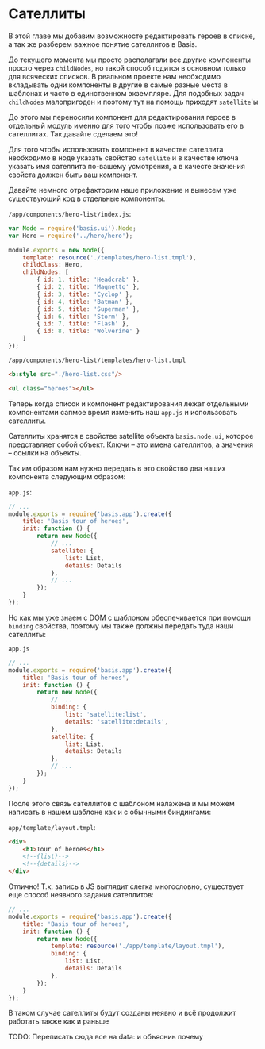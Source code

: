 # Сателлиты

В этой главе мы добавим возможносте редактировать героев в списке, а так же разберем важное понятие сателлитов в Basis.

До текущего момента мы просто располагали все другие компоненты просто через `childNodes`, но такой способ годится в основном только для всяческих списков. В реальном проекте нам необходимо вкладывать одни компоненты в другие в самые разные места в шаблонах и часто в единственном экземпляре. Для подобных задач `childNodes` малопригоден и поэтому тут на помощь приходят `satellite`'ы

До этого мы переносили компонент для редактирования героев в отдельный модуль именно для того чтобы позже использовать его в сателлитах. Так давайте сделаем это!

Для того чтобы использовать компонент в качестве сателлита необходимо в ноде указать свойство `satellite` и в качестве ключа указать имя сателлита по-вашему усмотрения, а в качесте значения свойста должен быть ваш компонент.

Давайте немного отрефакторим наше приложение и вынесем уже существующий код в отдельные компоненты.

`/app/components/hero-list/index.js`:
```js
var Node = require('basis.ui').Node;
var Hero = require('../hero/hero');

module.exports = new Node({
    template: resource('./templates/hero-list.tmpl'),
    childClass: Hero,
    childNodes: [
        { id: 1, title: 'Headcrab' },
        { id: 2, title: 'Magnetto' },
        { id: 3, title: 'Cyclop' },
        { id: 4, title: 'Batman' },
        { id: 5, title: 'Superman' },
        { id: 6, title: 'Storm' },
        { id: 7, title: 'Flash' },
        { id: 8, title: 'Wolverine' }
    ]
});

```

`/app/components/hero-list/templates/hero-list.tmpl`
```html
<b:style src="./hero-list.css"/>

<ul class="heroes"></ul>
```

Теперь когда список и компонент редактирования лежат отдельными компонентами сапмое время изменить наш `app.js` и использовать сателлиты.

Сателлиты хранятся в свойстве satellite объекта `basis.node.ui`, которое представляет собой объект. Ключи – это имена сателлитов, а значения – ссылки на объекты.

Так им образом нам нужно передать в это свойство два наших компонента следующим образом:

`app.js`:
```js
// ...
module.exports = require('basis.app').create({
    title: 'Basis tour of heroes',
    init: function () {
        return new Node({
            // ...
            satellite: {
                list: List,
                details: Details
            },
            // ...
        });
    }
});
```

Но как мы уже знаем с DOM с шаблоном обеспечивается при помощи `binding` свойства, поэтому мы также должны передать туда наши сателлиты:

`app.js`
```js
// ...
module.exports = require('basis.app').create({
    title: 'Basis tour of heroes',
    init: function () {
        return new Node({
            // ...
            binding: {
                list: 'satellite:list',
                details: 'satellite:details',
            },
            satellite: {
                list: List,
                details: Details
            },
            // ...
        });
    }
});
```


После этого связь сателлитов с шаблоном налажена и мы можем написать в нашем шаблоне как и с обычными биндингами:

`app/template/layout.tmpl`:
```html
<div>
    <h1>Tour of heroes</h1>
    <!--{list}-->
    <!--{details}-->
</div>
```

Отлично! Т.к. запись в JS выглядит слегка многословно, существует еще способ неявного задания сателлитов:

```js
// ...
module.exports = require('basis.app').create({
    title: 'Basis tour of heroes',
    init: function () {
        return new Node({
            template: resource('./app/template/layout.tmpl'),
            binding: {
                list: List,
                details: Details
            },
        });
    }
});
```

В таком случае сателлиты будут созданы неявно и всё продолжит работать также как и раньше


TODO: Переписать сюда все на data: и объясниь почему

